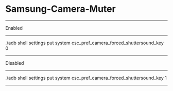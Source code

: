 # Samsung-Camera-Muter

----------------------------------------------------------------------------------------------------

Enabled

----------------------------------------------------------------------------------------------------

.\adb shell settings put system csc_pref_camera_forced_shuttersound_key 0

----------------------------------------------------------------------------------------------------

Disabled

----------------------------------------------------------------------------------------------------

.\adb shell settings put system csc_pref_camera_forced_shuttersound_key 1

----------------------------------------------------------------------------------------------------
